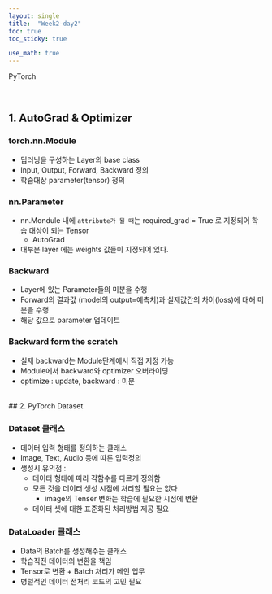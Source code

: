 ```yaml
---
layout: single
title:  "Week2-day2"
toc: true
toc_sticky: true

use_math: true
---
```


PyTorch

<br>

## 1. AutoGrad & Optimizer

### torch.nn.Module
- 딥러닝을 구성하는 Layer의 base class
- Input, Output, Forward, Backward 정의 
- 학습대상 parameter(tensor) 정의

### nn.Parameter
- nn.Mondule 내에 `attribute가 될 때`는 required_grad = True 로 지정되어 학습 대상이 되는 Tensor
    - AutoGrad
- 대부분 layer 에는 weights 값들이 지정되어 있다. 

### Backward
- Layer에 있는 Parameter들의 미분을 수행
- Forward의 결과값 (model의 output=예측치)과 실제값간의 차이(loss)에 대해 미분을 수행
- 해당 값으로 parameter 업데이트

### Backward form the scratch
- 실제 backward는 Module단계에서 직접 지정 가능
- Module에서 backward와 optimizer 오버라이딩
- optimize : update, backward : 미분 

<br>
## 2. PyTorch Dataset

### Dataset 클래스
- 데이터 입력 형태를 정의하는 클래스
- Image, Text, Audio 등에 따른 입력정의
- 생성시 유의점 : 
    - 데이터 형태에 따라 각함수를 다르게 정의함
    - 모든 것을 데이터 생성 시점에 처리할 필요는 없다
        - image의 Tenser 변화는 학습에 필요한 시점에 변환
    - 데이터 셋에 대한 표준화된 처리방법 제공 필요
    
### DataLoader 클래스
- Data의 Batch를 생성해주는 클래스
- 학습직전 데이터의 변환을 책임
- Tensor로 변환 + Batch 처리가 메인 업무
- 병렬적인 데이터 전처리 코드의 고민 필요
